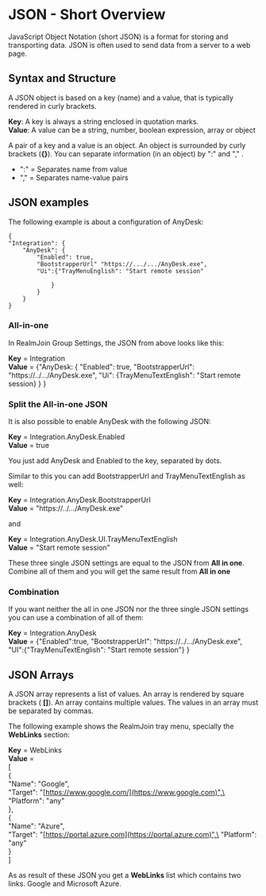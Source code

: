 # JSON - Short Overview

JavaScript Object Notation (short JSON) is a format for storing and transporting data. JSON is often used to send data from a server to a web page.

## Syntax and Structure

A JSON object is based on a key (name) and a value, that is typically rendered in curly brackets.

**Key**: A key is always a string enclosed in quotation marks.\
**Value**: A value can be a string, number, boolean expression, array or object

A pair of a key and a value is an object. An object is surrounded by curly brackets (**{}**). You can separate information (in an object) by ":" and "," .

* ":" = Separates name from value
* "," = Separates name-value pairs

## JSON examples

The following example is about a configuration of AnyDesk:

```
{
"Integration": {
    "AnyDesk": {
        "Enabled": true,
        "BootstrapperUrl" "https://.../.../AnyDesk.exe",
        "Ui":{"TrayMenuEnglish": "Start remote session"

            }
        }
    }
}
```

### All-in-one

In RealmJoin Group Settings, the JSON from above looks like this:

**Key** = Integration\
**Value** = {"AnyDesk: { "Enabled": true, "BootstrapperUrl": "https://../.../AnyDesk.exe", "Ui": {TrayMenuTextEnglish": "Start remote session} } }

### Split the All-in-one JSON

It is also possible to enable AnyDesk with the following JSON:

**Key** = Integration.AnyDesk.Enabled\
**Value** = true

You just add AnyDesk and Enabled to the key, separated by dots.

Similar to this you can add BootstrapperUrl and TrayMenuTextEnglish as well:

**Key** = Integration.AnyDesk.BootstrapperUrl\
**Value** = "https://../.../AnyDesk.exe"

and

**Key** = Integration.AnyDesk.UI.TrayMenuTextEnglish\
**Value** = "Start remote session"

These three single JSON settings are equal to the JSON from **All in one**. Combine all of them and you will get the same result from **All in one**

### Combination

If you want neither the all in one JSON nor the three single JSON settings you can use a combination of all of them:

**Key** = Integration.AnyDesk\
**Value** = {"Enabled":true, "BootstrapperUrl": "https://../.../AnyDesk.exe", "UI":{"TrayMenuTextEnglish": "Start remote session"} }

## JSON Arrays

A JSON array represents a list of values. An array is rendered by square brackets ( **\[]**). An array contains multiple values. The values in an array must be separated by commas.

The following example shows the RealmJoin tray menu, specially the **WebLinks** section:

**Key** = WebLinks\
**Value** =\
\[\
{\
"Name": "Google",\
"Target": "[https://www.google.com/](https://www.google.com)",\
"Platform": "any"\
},\
{\
"Name": "Azure",\
"Target": "[https://portal.azure.com](https://portal.azure.com)",\
"Platform": "any"\
}\
]

As as result of these JSON you get a **WebLinks** list which contains two links. Google and Microsoft Azure.
